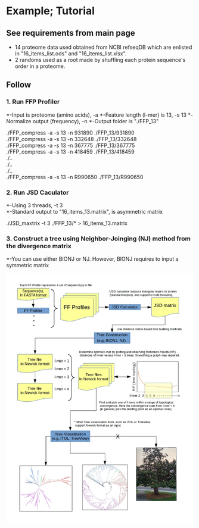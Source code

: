 # Example; Tutorial  

## See requirements from main page  
- 14 proteome data used obtained from NCBI refseqDB which are enlisted in "16_items_list.ods" and "16_items_list.xlsx".  
- 2 randoms used as a root made by shuffling each protein sequence's order in a proteome.  

## Follow  

### 1. Run FFP Profiler  
*-Input is proteome (amino acids), -a
*-Feature length (l-mer) is 13, -s 13
*-Normalize output (frequency), -n
*-Output folder is "./FFP_13"

./FFP_compress -a -s 13 -n 931890 ./FFP_13/931890  
./FFP_compress -a -s 13 -n 332648 ./FFP_13/332648  
./FFP_compress -a -s 13 -n 367775 ./FFP_13/367775  
./FFP_compress -a -s 13 -n 418459 ./FFP_13/418459  
./..  
./..  
./..  
./FFP_compress -a -s 13 -n R990650 ./FFP_13/R990650  


### 2. Run JSD Caculator
*-Using 3 threads, -t 3  
*-Standard output to "16_items_13.matrix", is asymmetric matrix  

./JSD_maxtrix -t 3 ./FFP_13/* > 16_items_13.matrix  

### 3. Construct a tree using Neighbor-Joinging (NJ) method from the divergence matrix 
*-You can use either BIONJ or NJ. However, BIONJ requires to input a symmetric matrix

![Workflow](FFP_flowchart3.jpg)
